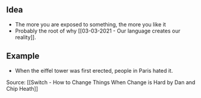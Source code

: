 ## Idea
- The more you are exposed to something, the more you like it
- Probably the root of why [[03-03-2021 - Our language creates our reality]]. 

## Example
- When the eiffel tower was first erected, people in Paris hated it.

Source: [[Switch - How to Change Things When Change is Hard by Dan and Chip Heath]]